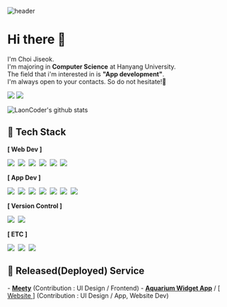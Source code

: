 ![header](https://capsule-render.vercel.app/api?type=transparent&height=150&section=header&text=Choi%20Jiseok&fontColor=666666&fontSize=80&animation=fadeIn&desc=LaonCoder&descSize=25&descAlign=68&descAlignY=81)

# Hi there 👋
<p>
  I'm Choi Jiseok.</br>
  I'm majoring in <b>Computer Science</b> at Hanyang University.<br/>
  The field that i'm interested in is <b>"App development"</b>.<br/>
  I'm always open to your contacts. So do not hesitate!🙂
</p>

<a href="mailto:jiseok212@gmail.com"><img src="https://img.shields.io/badge/Gmail-D14836?style=flat-square&logo=Gmail&logoColor=white&link=mailto:jiseok212@gmail.com"/></a>
<a href="https://www.instagram.com/jiseok_212/"><img src="https://img.shields.io/badge/Instagram-E4405F?style=flatsquare&logo=Instagram&logoColor=white&link=https://www.instagram.com/hongssup"/></a><br/>

 ![LaonCoder's github stats](https://github-readme-stats.vercel.app/api?username=LaonCoder&show_icons=true)

<h2 align="left">📖 Tech Stack</h2>
<p><b>[ Web Dev ]</b></p>
<p align="left">
  <img src="https://img.shields.io/badge/Javascript-f7df1e?style=flat-square&logo=javascript&logoColor=white"/></a>&nbsp 
  <img src="https://img.shields.io/badge/HTML5-e34f26?style=flat-square&logo=Html5&logoColor=white"/></a>&nbsp
  <img src="https://img.shields.io/badge/CSS3-1572b6?style=flat-square&logo=CSS3&logoColor=white"/></a>&nbsp 
  <img src="https://img.shields.io/badge/React-61dafb?style=flat-square&logo=React&logoColor=white"/></a>&nbsp 
  <img src="https://img.shields.io/badge/Recoil-3578e5?style=flat-square&logo=Recoil&logoColor=white"/></a>&nbsp 
  <img src="https://img.shields.io/badge/tailwindcss-06b6d4?style=flat-square&logo=tailwindcss&logoColor=white"/></a>&nbsp 
</p>  
<p><b>[ App Dev ]</b></p>
<p align="left">
  <img src="https://img.shields.io/badge/kotlin-7f52ff?style=flat-square&logo=Kotlin&logoColor=white"/></a>&nbsp
  <img src="https://img.shields.io/badge/Jetpack Compose-4285F4?style=flat-square&logo=React&logoColor=white"/></a>&nbsp
  <img src="https://img.shields.io/badge/Android Studio-3ddc84?style=flat-square&logo=Android Studio&logoColor=white"/></a>&nbsp
  <img src="https://img.shields.io/badge/Swift-f05138?style=flat-square&logo=Swift&logoColor=white"/></a>&nbsp
  <img src="https://img.shields.io/badge/Xcode-147efb?style=flat-square&logo=Xcode&logoColor=white"/></a>&nbsp
  <img src="https://img.shields.io/badge/Firebase-ffca28?style=flat-square&logo=Firebase&logoColor=white"/></a>&nbsp
  <img src="https://img.shields.io/badge/SQLite-003b57?style=flat-square&logo=SQLite&logoColor=white"/></a>&nbsp
</p>
<p><b>[ Version Control ]</b></p>
<p align="left">
  <img src="https://img.shields.io/badge/Git-f05032?style=flat-square&logo=Git&logoColor=white"/></a>&nbsp
  <img src="https://img.shields.io/badge/Github-181717?style=flat-square&logo=Github&logoColor=white"/></a>&nbsp
</p>
<p><b>[ ETC ]</b></p>
<p align="left">
  <img src="https://img.shields.io/badge/Python-3776ab?style=flat-square&logo=Python&logoColor=white"/></a>&nbsp 
  <img src="https://img.shields.io/badge/Java-092e20?style=flat-square&logo=Java&logoColor=white"/></a>&nbsp 
  <img src="https://img.shields.io/badge/C-a8b9cc?style=flat-square&logo=C&logoColor=white"/></a>&nbsp 
</p>

<h2 align="left">💫 Released(Deployed) Service</h2>
- <a href="http://meety.site/"><b>Meety</b></a> (Contribution : UI Design / Frontend)  
- <a href="https://apps.apple.com/kr/app/aquarium-widget/id6472689219"><b>Aquarium Widget App</b></a> / <a href="https://apps.apple.com/kr/app/aquarium-widget/id6472689219">[ Website ]</a> (Contribution : UI Design / App, Website Dev)
